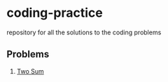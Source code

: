 # coding-practice
repository for all the solutions to the coding problems 

## Problems
1. [Two Sum](https://leetcode.com/problems/two-sum/description/)  
